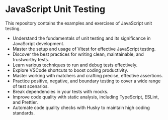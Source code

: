 # JavaScript Unit Testing

This repository contains the examples and exercises of JavaScript unit testing.

* Understand the fundamentals of unit testing and its significance in JavaScript development.
* Master the setup and usage of Vitest for effective JavaScript testing.
* Discover the best practices for writing clean, maintainable, and trustworthy tests.
* Learn various techniques to run and debug tests effectively.
* Explore VSCode shortcuts to boost coding productivity.
* Master working with matchers and crafting precise, effective assertions.
* Practice positive, negative, and boundary testing to cover a wide range of test scenarios.
* Break dependencies in your tests with mocks.
* Improve code quality with static analysis, including TypeScript, ESLint, and Prettier.
* Automate code quality checks with Husky to maintain high coding standards.
